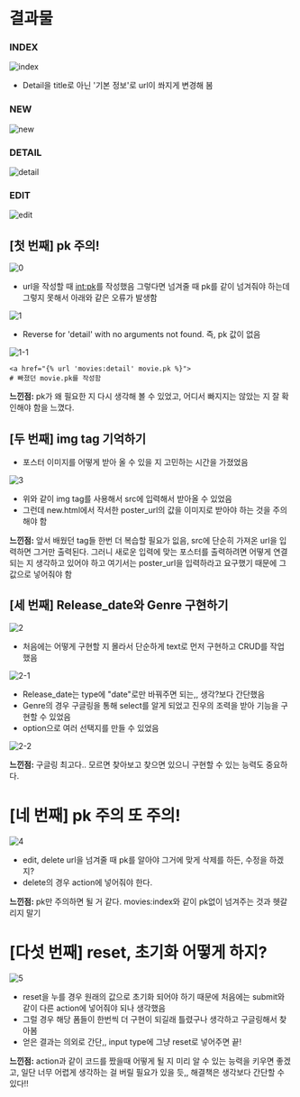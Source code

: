 # 결과물

### INDEX
![index](https://user-images.githubusercontent.com/104968672/188101508-69124212-121c-4844-b794-035a3860d84f.JPG)

- Detail을 title로 아닌 '기본 정보'로 url이 쏴지게 변경해 봄

### NEW
![new](https://user-images.githubusercontent.com/104968672/188101606-ef9e5e25-101a-4c6e-87d6-7160254b6210.JPG)

### DETAIL
![detail](https://user-images.githubusercontent.com/104968672/188101671-db1bb9de-682c-48f9-afec-bf09e828f13f.JPG)

### EDIT
![edit](https://user-images.githubusercontent.com/104968672/188101744-e4400447-61c8-490f-b56f-18a8599a9de4.JPG)

## [첫 번째] pk 주의!
![0](https://user-images.githubusercontent.com/104968672/188067206-3eec6d7d-e2de-4b5b-8b67-0668f633f9b4.JPG)

- url을 작성할 때 <int:pk>를 작성했음 그렇다면 넘겨줄 때 pk를 같이 넘겨줘야 하는데 그렇지 못해서 아래와 같은 오류가 발생함

![1](https://user-images.githubusercontent.com/104968672/188067448-c9511f7e-e1f7-4eff-863a-6e4416e94ae4.JPG)

- Reverse for 'detail' with no arguments not found. 즉, pk 값이 없음

![1-1](https://user-images.githubusercontent.com/104968672/188067608-a154176e-f2b4-4c51-84f9-b981f9b69c11.JPG)

```
<a href="{% url 'movies:detail' movie.pk %}">
# 빠졌던 movie.pk를 작성함
```
**느낀점:** pk가 왜 필요한 지 다시 생각해 볼 수 있었고, 어디서 빠지지는 않았는 지 잘 확인해야 함을 느꼈다.

## [두 번째] img tag 기억하기
- 포스터 이미지를 어떻게 받아 올 수 있을 지 고민하는 시간을 가졌었음

![3](https://user-images.githubusercontent.com/104968672/188068099-5c734231-c864-4bc0-ae5e-fbc7d7739cc1.JPG)

- 위와 같이 img tag를 사용해서 src에 입력해서 받아올 수 있었음
- 그런데 new.html에서 작서한 poster_url의 값을 이미지로 받아야 하는 것을 주의해야 함

**느낀점:** 앞서 배웠던 tag들 한번 더 복습할 필요가 잆음, src에 단순히 가져온 url을 입력하면 그거만 출력된다. 그러니 새로운 입력에 맞는 포스터를 출력하려면 어떻게 연결되는 지 생각하고 있어야 하고 여기서는 poster_url을 입력하라고 요구했기 때문에 그 값으로 넣어줘야 함

## [세 번째] Release_date와 Genre 구현하기

![2](https://user-images.githubusercontent.com/104968672/188068622-703c8c3c-75b8-4fc2-9b4f-79567368faaf.JPG)

- 처음에는 어떻게 구현할 지 몰라서 단순하게 text로 먼저 구현하고 CRUD를 작업 했음

![2-1](https://user-images.githubusercontent.com/104968672/188068802-6efe47b7-81e8-4027-805a-fea4c8ca08fe.JPG)

- Release_date는 type에 "date"로만 바꿔주면 되는,, 생각?보다 간단했음
- Genre의 경우 구글링을 통해 select를 알게 되었고 진우의 조력을 받아 기능을 구현할 수 있었음
- option으로 여러 선택지를 만들 수 있었음

![2-2](https://user-images.githubusercontent.com/104968672/188069118-452ab1b9-249d-4d67-9cf9-f80e58fb718f.JPG)

**느낀점:** 구글링 최고다.. 모르면 찾아보고 찾으면 있으니 구현할 수 있는 능력도 중요하다.

# [네 번째] pk 주의 또 주의!

![4](https://user-images.githubusercontent.com/104968672/188072392-362bef3e-f42d-4823-9147-e086cb41a1cc.JPG)

- edit, delete url을 넘겨줄 때 pk를 알아야 그거에 맞게 삭제를 하든, 수정을 하겠지?
- delete의 경우 action에 넣어줘야 한다.

**느낀점:** pk만 주의하면 될 거 같다. movies:index와 같이 pk없이 넘겨주는 것과 헷갈리지 말기

# [다섯 번째] reset, 초기화 어떻게 하지?

![5](https://user-images.githubusercontent.com/104968672/188073053-2b4e04a8-3e22-4305-a33b-f37a41cadec7.JPG)

- reset을 누를 경우 원래의 값으로 초기화 되어야 하기 때문에 처음에는 submit와 같이 다른 action에 넣어줘야 되나 생각했음
- 그럴 경우 해당 폼들이 한번씩 더 구현이 되길래 틀렸구나 생각하고 구글링해서 찾아봄
- 얻은 결과는 의외로 간단,, input type에 그냥 reset로 넣어주면 끝!

**느낀점:** action과 같이 코드를 짰을때 어떻게 될 지 미리 알 수 있는 능력을 키우면 좋겠고, 일단 너무 어렵게 생각하는 걸 버릴 필요가 있을 듯,, 해결책은 생각보다 간단할 수 있다!!